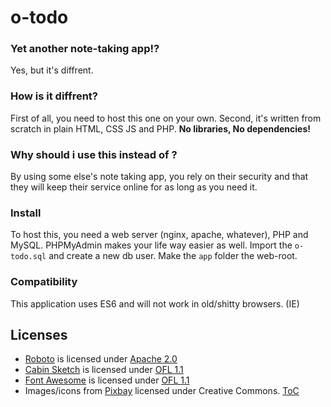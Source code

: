 # o-todo

### Yet another note-taking app!?
Yes, but it's diffrent.  

### How is it diffrent?
First of all, you need to host this one on your own. Second, it's written from scratch in plain HTML, CSS JS and PHP. __No libraries, No dependencies!__  

### Why should i use this instead of <insert other note taking app here>?
By using some else's note taking app, you rely on their security and that they will keep their service online for as long as you need it. 

### Install
To host this, you need a web server (nginx, apache, whatever), PHP and MySQL. PHPMyAdmin makes your life way easier as well. Import the `o-todo.sql` and create a new db user. Make the `app` folder the web-root.

### Compatibility
This application uses ES6 and will not work in old/shitty browsers. (IE)

## Licenses
* [Roboto](https://github.com/google/roboto/) is licensed under [Apache 2.0](https://github.com/google/roboto/blob/master/LICENSE)
* [Cabin Sketch](http://www.impallari.com/cabinsketch) is licensed under [OFL 1.1](http://scripts.sil.org/cms/scripts/page.php?site_id=nrsi&id=OFL)
* [Font Awesome](https://github.com/FortAwesome/Font-Awesome) is licensed under [OFL 1.1](http://scripts.sil.org/cms/scripts/page.php?site_id=nrsi&id=OFL)
* Images/icons from [Pixbay](https://pixabay.com/) licensed under Creative Commons. [ToC](https://pixabay.com/en/service/terms/#usage)
